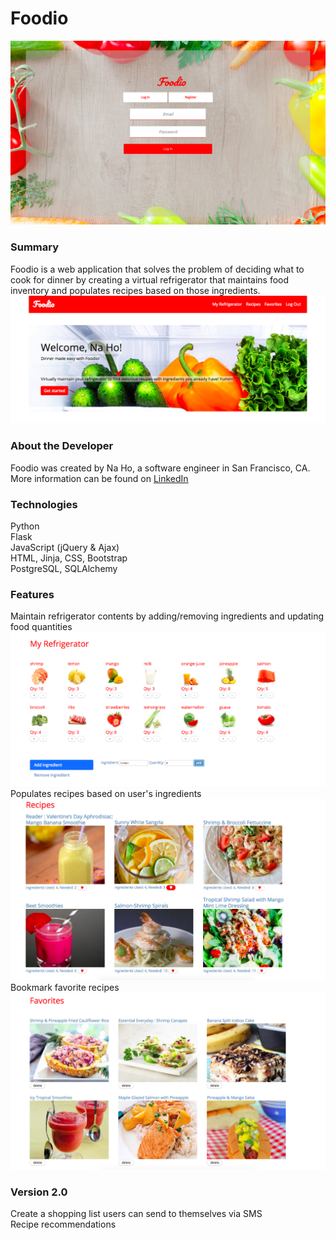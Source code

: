 # Foodio
<img src="static/1_homepage.png" alt="Image">

### Summary
Foodio is a web application that solves the problem of deciding what to cook for dinner by creating a virtual refrigerator that maintains food inventory and populates recipes based on those ingredients.
<img src="static/2_welcome.png" alt="Image">

### About the Developer
Foodio was created by Na Ho, a software engineer in San Francisco, CA. <br>
More information can be found on [LinkedIn](https://www.linkedin.com/in/na-ho/)


### Technologies
Python<br>
Flask<br>
JavaScript (jQuery & Ajax) <br>
HTML, Jinja, CSS, Bootstrap<br>
PostgreSQL, SQLAlchemy

### Features
Maintain refrigerator contents by adding/removing ingredients and updating food quantities
<img src="static/3_food.png" alt="Image">
<br>
Populates recipes based on user's ingredients
<img src="static/4_recipes.png" alt="Image">
<br>
Bookmark favorite recipes
<img src="static/5_favorites.png" alt="Image">

### Version 2.0
Create a shopping list users can send to themselves via SMS<br>
Recipe recommendations
